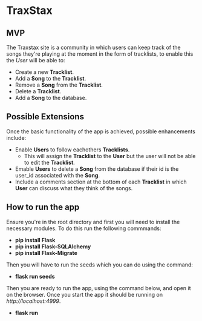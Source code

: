 # TraxStax

## MVP

The Traxstax site is a community in which users can keep track of the songs they're playing at the moment in the form of tracklists, to enable this the _User_ will be able to:

- Create a new **Tracklist**.
- Add a **Song** to the **Tracklist**.
- Remove a **Song** from the **Tracklist**.
- Delete a **Tracklist**.
- Add a **Song** to the database.

## Possible Extensions

Once the basic functionality of the app is achieved, possible enhancements include:

- Enable **Users** to follow eachothers **Tracklists**.
  - This will assign the **Tracklist** to the **User** but the user will not be able to edit the **Tracklist**.
- Emable **Users** to delete a **Song** from the database if their id is the user_id associated with the **Song**.
- Include a comments section at the bottom of each **Tracklist** in which **User** can discuss what they think of the songs.

## How to run the app

Ensure you're in the root directory and first you will need to install the necessary modules. To do this run the following commmands:

- **pip install Flask**
- **pip install Flask-SQLAlchemy**
- **pip install Flask-Migrate**

Then you will have to run the seeds which you can do using the command:

- **flask run seeds**

Then you are ready to run the app, using the command below, and open it on the browser. Once you start the app it should be running on _http://localhost:4999_.

- **flask run**

